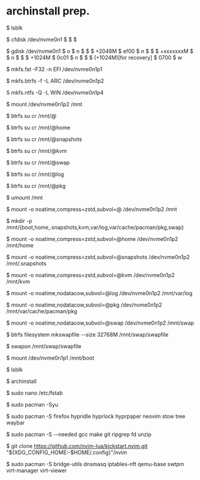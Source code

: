 # archinstall prep.

$ lsblk

$ cfdisk /dev/nvme0n1
$  <delete>
$  <write>
$  <quit>

$ gdisk /dev/nvme0n1
$  o
$  n
$   <default>
$   <default>
$   +2048M
$   ef00
$  n
$   <default>
$   <default>
$   +xxxxxxxM
$   <default>
$  n
$   <default>
$   <default>
$   +1024M
$   0c01
$  n
$   <default>
$   <default>
$   <default>(+1024M)[for recovery]
$   0700
$  w

$ mkfs.fat -F32 -n EFI /dev/nvme0n1p1

$ mkfs.btrfs -f -L ARC /dev/nvme0n1p2

S mkfs.ntfs -Q -L WIN /dev/nvme0n1p4

$ mount /dev/nvme0n1p2 /mnt

$ btrfs su cr /mnt/@

$ btrfs su cr /mnt/@home

$ btrfs su cr /mnt/@snapshots

$ btrfs su cr /mnt/@kvm

$ btrfs su cr /mnt/@swap

$ btrfs su cr /mnt/@log

$ btrfs su cr /mnt/@pkg

$ umount /mnt

$ mount -o noatime,compress=zstd,subvol=@ /dev/nvme0n1p2 /mnt

$ mkdir -p /mnt/{boot,home,.snapshots,kvm,var/log,var/cache/pacman/pkg,swap}

$ mount -o noatime,compress=zstd,subvol=@home /dev/nvme0n1p2 /mnt/home

$ mount -o noatime,compress=zstd,subvol=@snapshots /dev/nvme0n1p2 /mnt/.snapshots

$ mount -o noatime,compress=zstd,subvol=@kvm /dev/nvme0n1p2 /mnt/kvm

$ mount -o noatime,nodatacow,subvol=@log /dev/nvme0n1p2 /mnt/var/log

$ mount -o noatime,nodatacow,subvol=@pkg /dev/nvme0n1p2 /mnt/var/cache/pacman/pkg

$ mount -o noatime,nodatacow,subvol=@swap /dev/nvme0n1p2 /mnt/swap

$ btrfs filesystem mkswapfile --size 32768M /mnt/swap/swapfile

$ swapon /mnt/swap/swapfile

$ mount /dev/nvme0n1p1 /mnt/boot

$ lsblk

$ archinstall

$ sudo nano /etc/fstab

$ sudo pacman -Syu

$ sudo pacman -S firefox hypridle hyprlock hyprpaper neovim stow tree waybar

$ sudo pacman -S --needed gcc make git ripgrep fd unzip

$ git clone https://github.com/nvim-lua/kickstart.nvim.git "${XDG_CONFIG_HOME:-$HOME/.config}"/nvim

$ sudo pacman -S bridge-utils dnsmasq iptables-nft qemu-base swtpm virt-manager virt-viewer

